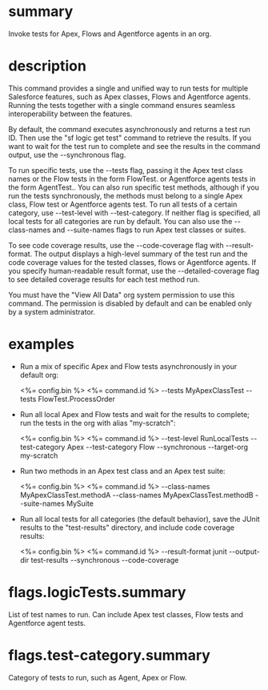 # summary

Invoke tests for Apex, Flows and Agentforce agents in an org.

# description

This command provides a single and unified way to run tests for multiple Salesforce features, such as Apex classes, Flows and Agentforce agents. Running the tests together with a single command ensures seamless interoperability between the features.

By default, the command executes asynchronously and returns a test run ID. Then use the "sf logic get test" command to retrieve the results. If you want to wait for the test run to complete and see the results in the command output, use the --synchronous flag.

To run specific tests, use the --tests flag, passing it the Apex test class names or the Flow tests in the form FlowTest.<name> or Agentforce agents tests in the form AgentTest.<name>. You can also run specific test methods, although if you run the tests synchronously, the methods must belong to a single Apex class, Flow test or Agentforce agents test. To run all tests of a certain category, use --test-level with --test-category. If neither flag is specified, all local tests for all categories are run by default. You can also use the --class-names and --suite-names flags to run Apex test classes or suites.

To see code coverage results, use the --code-coverage flag with --result-format. The output displays a high-level summary of the test run and the code coverage values for the tested classes, flows or Agentforce agents. If you specify human-readable result format, use the --detailed-coverage flag to see detailed coverage results for each test method run.

You must have the "View All Data" org system permission to use this command. The permission is disabled by default and can be enabled only by a system administrator.

# examples

- Run a mix of specific Apex and Flow tests asynchronously in your default org:

  <%= config.bin %> <%= command.id %> --tests MyApexClassTest --tests FlowTest.ProcessOrder

- Run all local Apex and Flow tests and wait for the results to complete; run the tests in the org with alias "my-scratch":

  <%= config.bin %> <%= command.id %> --test-level RunLocalTests --test-category Apex --test-category Flow --synchronous --target-org my-scratch

- Run two methods in an Apex test class and an Apex test suite:

  <%= config.bin %> <%= command.id %> --class-names MyApexClassTest.methodA --class-names MyApexClassTest.methodB --suite-names MySuite

- Run all local tests for all categories (the default behavior), save the JUnit results to the "test-results" directory, and include code coverage results:

  <%= config.bin %> <%= command.id %> --result-format junit --output-dir test-results --synchronous --code-coverage

# flags.logicTests.summary

List of test names to run. Can include Apex test classes, Flow tests and Agentforce agent tests.

# flags.test-category.summary

Category of tests to run, such as Agent, Apex or Flow.
